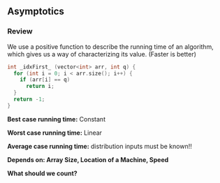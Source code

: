 ## Asymptotics

### Review
We use a positive function to describe the running time of an algorithm, which gives us a way of characterizing its value. (Faster is better)

```c++
int _idxFirst_ (vector<int> arr, int q) {
  for (int i = 0; i < arr.size(); i++) {
    if (arr[i] == q)
      return i;
  }
  return -1;
}
```
**Best case running time:** Constant

**Worst case running time:** Linear

**Average case running time:** distribution inputs must be known!! 

**Depends on: Array Size, Location of a Machine, Speed**

**What should we count?**

